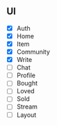 ## UI
- [x] Auth
- [x] Home
- [x] Item
- [x] Community
- [x] Write
- [ ] Chat
- [ ] Profile
- [ ] Bought
- [ ] Loved
- [ ] Sold
- [ ] Stream
- [ ] Layout